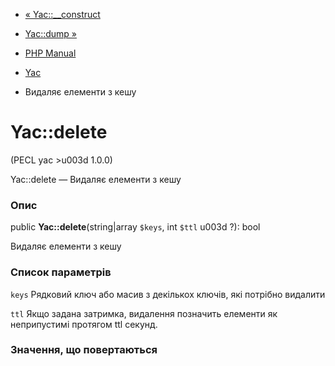 - [« Yac::\_\_construct](yac.construct.md)
- [Yac::dump »](yac.dump.md)

- [PHP Manual](index.md)
- [Yac](class.yac.md)
- Видаляє елементи з кешу

# Yac::delete

(PECL yac \>u003d 1.0.0)

Yac::delete — Видаляє елементи з кешу

### Опис

public **Yac::delete**(string\|array `$keys`, int `$ttl` u003d ?): bool

Видаляє елементи з кешу

### Список параметрів

`keys`
Рядковий ключ або масив з декількох ключів, які потрібно видалити

`ttl`
Якщо задана затримка, видалення позначить елементи як неприпустимі
протягом ttl секунд.

### Значення, що повертаються
